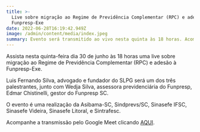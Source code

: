 ```yaml
---
title: >-
  Live sobre migração ao Regime de Previdência Complementar (RPC) e adesão à
  Funpresp-Exe
date: 2022-06-28T16:19:42.949Z
image: /admin/content/media/index.jpeg
summary: Evento será transmitido ao vivo nesta quinta às 18 horas. Acompanhe!
---
```

Assista nesta quinta-feira dia 30 de junho às 18 horas uma live sobre migração ao Regime de Previdência Complementar (RPC) e adesão à Funpresp-Exe. 

Luis Fernando Silva, advogado e fundador do SLPG será um dos três palestrantes, junto com Wedja Silva, assessora previdenciária do Funpresp, Edmar Chistinelli, gestor do Funpresp SC.

O evento é uma realização da Asibama-SC, Sindprevs/SC, Sinasefe IFSC, Sinasefe Videira, Sinasefe Litoral, e Sintrafesc.

Acompanhe a transmissão pelo Google Meet clicando [AQUI](https://meet.google.com/wsv-kumd-wev).
